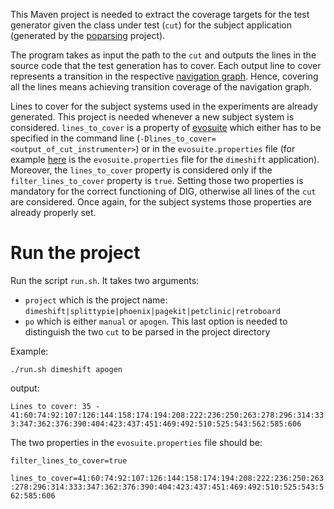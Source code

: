 This Maven project is needed to extract the coverage targets for the test generator given the class under test (`cut`) for the subject application (generated by the [poparsing](https://github.com/matteobiagiola/FSE19-submission-material-DIG/tree/master/poparsing) project).

The program takes as input the path to the `cut` and outputs the lines in the source code that the test generation has to cover.
Each output line to cover represents a transition in the respective [navigation graph](https://github.com/matteobiagiola/FSE19-submission-material-DIG/tree/master/graphs). Hence, covering all the lines means achieving transition coverage of the navigation graph.

Lines to cover for the subject systems used in the experiments are already generated. This project is needed whenever a new subject system is considered. `lines_to_cover` is a property of [evosuite](https://github.com/matteobiagiola/FSE19-submission-material-DIG/blob/master/evosuite/client/src/main/java/org/evosuite/Properties.java) which either has to be specified in the command line (`-Dlines_to_cover=<output_of_cut_instrumenter>`) or in the `evosuite.properties` file (for example [here](https://github.com/matteobiagiola/FSE19-submission-material-DIG/blob/master/fse2019/dimeshift/evosuite-files/evosuite.properties) is the `evosuite.properties` file for the `dimeshift` application). Moreover, the `lines_to_cover` property is considered only if the `filter_lines_to_cover` property is `true`. Setting those two properties is mandatory for the correct functioning of DIG, otherwise all lines of the `cut` are considered. Once again, for the subject systems those properties are already properly set.

# Run the project

Run the script `run.sh`. It takes two arguments:
- `project` which is the project name: `dimeshift|splittypie|phoenix|pagekit|petclinic|retroboard`
- `po` which is either `manual` or `apogen`. This last option is needed to distinguish the two `cut` to be parsed in the project directory

Example:

`./run.sh dimeshift apogen`

output:

`Lines to cover: 35 - 41:60:74:92:107:126:144:158:174:194:208:222:236:250:263:278:296:314:333:347:362:376:390:404:423:437:451:469:492:510:525:543:562:585:606`

The two properties in the `evosuite.properties` file should be:

`filter_lines_to_cover=true`

`lines_to_cover=41:60:74:92:107:126:144:158:174:194:208:222:236:250:263:278:296:314:333:347:362:376:390:404:423:437:451:469:492:510:525:543:562:585:606`
